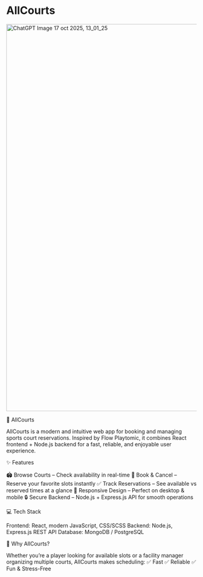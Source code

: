 # AllCourts
<img width="1024" height="1024" alt="ChatGPT Image 17 oct 2025, 13_01_25" src="https://github.com/user-attachments/assets/15305ec0-5946-4c7e-ab6c-36b5ed796dcc" />

🎾 AllCourts

AllCourts is a modern and intuitive web app for booking and managing sports court reservations. Inspired by Flow Playtomic, it combines React frontend + Node.js backend for a fast, reliable, and enjoyable user experience.

✨ Features

🏟 Browse Courts – Check availability in real-time
📅 Book & Cancel – Reserve your favorite slots instantly
✅ Track Reservations – See available vs reserved times at a glance
📱 Responsive Design – Perfect on desktop & mobile
🔒 Secure Backend – Node.js + Express.js API for smooth operations


💻 Tech Stack

Frontend: React, modern JavaScript, CSS/SCSS
Backend: Node.js, Express.js REST API
Database: MongoDB / PostgreSQL


🚀 Why AllCourts?

Whether you’re a player looking for available slots or a facility manager organizing multiple courts, AllCourts makes scheduling:
✅ Fast
✅ Reliable
✅ Fun & Stress-Free
